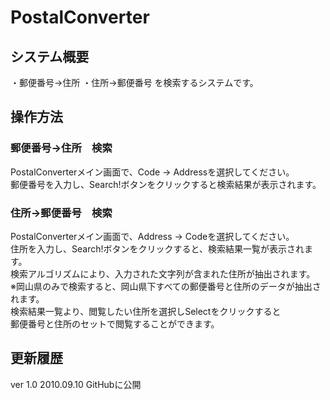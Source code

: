 # PostalConverter

## システム概要
・郵便番号→住所
・住所→郵便番号
を検索するシステムです。

## 操作方法
### 郵便番号→住所　検索
PostalConverterメイン画面で、Code → Addressを選択してください。  
郵便番号を入力し、Search!ボタンをクリックすると検索結果が表示されます。  

### 住所→郵便番号　検索
PostalConverterメイン画面で、Address → Codeを選択してください。  
住所を入力し、Search!ボタンをクリックすると、検索結果一覧が表示されます。  
検索アルゴリズムにより、入力された文字列が含まれた住所が抽出されます。  
※岡山県のみで検索すると、岡山県下すべての郵便番号と住所のデータが抽出されます。  
検索結果一覧より、閲覧したい住所を選択しSelectをクリックすると  
郵便番号と住所のセットで閲覧することができます。  

## 更新履歴
ver 1.0 2010.09.10 GitHubに公開
